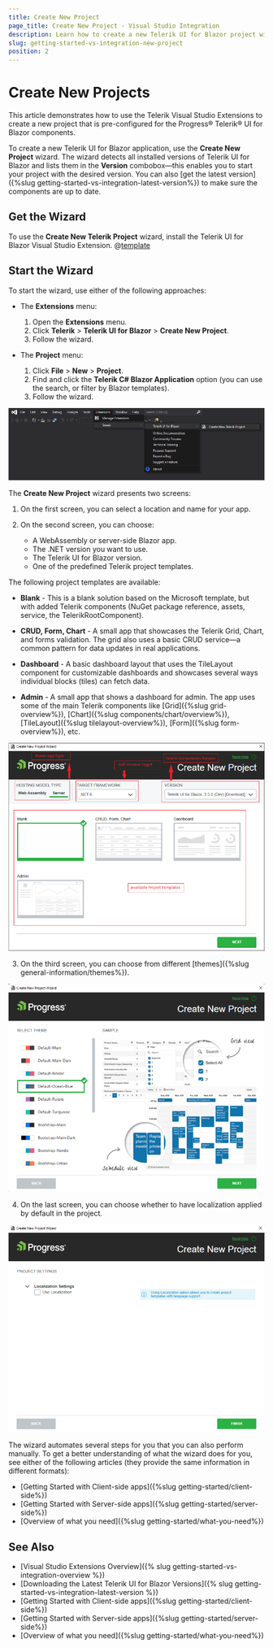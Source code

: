 ```yaml
---
title: Create New Project
page_title: Create New Project - Visual Studio Integration
description: Learn how to create a new Telerik UI for Blazor project with our Visual Studio Templates.
slug: getting-started-vs-integration-new-project
position: 2
---
```


# Create New Projects

This article demonstrates how to use the Telerik Visual Studio Extensions to create a new project that is pre-configured for the Progress&reg; Telerik&reg; UI for Blazor components.

To create a new Telerik UI for Blazor application, use the **Create New Project** wizard. The wizard detects all installed versions of Telerik UI for Blazor and lists them in the **Version** combobox&mdash;this enables you to start your project with the desired version. You can also [get the latest version]({%slug getting-started-vs-integration-latest-version%}) to make sure the components are up to date.

## Get the Wizard

To use the **Create New Telerik Project** wizard, install the Telerik UI for Blazor Visual Studio Extension. @[template](/_contentTemplates/common/general-info.md#vsx-download)


## Start the Wizard

To start the wizard, use either of the following approaches:

* The **Extensions** menu:

    1. Open the **Extensions** menu.
    1. Click **Telerik** > **Telerik UI for Blazor** > **Create New Project**.
    1. Follow the wizard.

* The **Project** menu:

    1. Click **File** > **New** > **Project**.
    1. Find and click the **Telerik C# Blazor Application** option (you can use the search, or filter by Blazor templates).
    1. Follow the wizard.
    
![Start the New Project Wizard](images/vs-ext-create-new-project-entry.png)

The **Create New Project** wizard presents two screens:

1. On the first screen, you can select a location and name for your app.

2. On the second screen, you can choose:

   * A WebAssembly or server-side Blazor app.
   * The .NET version you want to use.
   * The Telerik UI for Blazor version.
   * One of the predefined Telerik project templates.

The following project templates are available:

* **Blank** - This is a blank solution based on the Microsoft template, but with added Telerik components (NuGet package reference, assets, service, the TelerikRootComponent).

* **CRUD, Form, Chart** - A small app that showcases the Telerik Grid, Chart, and forms validation. The grid also uses a basic CRUD service&mdash;a common pattern for data updates in real applications.

* **Dashboard** - A basic dashboard layout that uses the TileLayout component for customizable dashboards and showcases several ways individual blocks (tiles) can fetch data.

* **Admin** - A small app that shows a dashboard for admin. The app uses some of the main Telerik components like [Grid]({%slug grid-overview%}), [Chart]({%slug components/chart/overview%}), [TileLayout]({%slug tilelayout-overview%}), [Form]({%slug form-overview%}), etc.

![The Create New Project Wizard Templates Options](images/vsx-extension-base.png)

3. On the third screen, you can choose from different [themes]({%slug general-information/themes%}).

![The Create New Project Wizard Themes Options](images/vsx-extension-theme.png)

4. On the last screen, you can choose whether to have localization applied by default in the project.

![The Create New Project Wizard Localization Option](images/vsx-extension-localization.png)

The wizard automates several steps for you that you can also perform manually. To get a better understanding of what the wizard does for you, see either of the following articles (they provide the same information in different formats):

* [Getting Started with Client-side apps]({%slug getting-started/client-side%})
* [Getting Started with Server-side apps]({%slug getting-started/server-side%})
* [Overview of what you need]({%slug getting-started/what-you-need%})

## See Also

* [Visual Studio Extensions Overview]({% slug getting-started-vs-integration-overview %})
* [Downloading the Latest Telerik UI for Blazor Versions]({% slug getting-started-vs-integration-latest-version %})
* [Getting Started with Client-side apps]({%slug getting-started/client-side%})
* [Getting Started with Server-side apps]({%slug getting-started/server-side%})
* [Overview of what you need]({%slug getting-started/what-you-need%})

